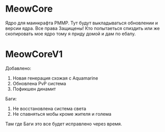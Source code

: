 # MeowCore
Ядро для маинкрафта PMMP. Тут будут выкладываться обновлении и версии ядра. Все права Защищены! Кто попытаеться спиздить или же скопировать мое ядро тому я приду домой и дам по ебалу. 
# MeowCoreV1
Добавлено:
1) Новая генерация схожая с Aquamarine
2) Обновлена PvP система
3) Пофикшен динамит

Баги:
1) Не восстановлена система света
2) Не спавняться мобы кроме жителя и голема

Там где Баги это все будет исправлено через время.
